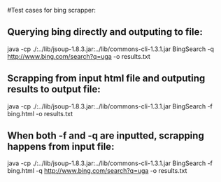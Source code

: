 #Test cases for bing scrapper:
## Querying bing directly and outputing to file:
java -cp ./:../lib/jsoup-1.8.3.jar:../lib/commons-cli-1.3.1.jar BingSearch -q http://www.bing.com/search?q=uga -o results.txt

## Scrapping from input html file and outputing results to output file:
java -cp ./:../lib/jsoup-1.8.3.jar:../lib/commons-cli-1.3.1.jar BingSearch -f bing.html -o results.txt

## When both -f and -q are inputted, scrapping happens from input file:
java -cp ./:../lib/jsoup-1.8.3.jar:../lib/commons-cli-1.3.1.jar BingSearch -f bing.html -q http://www.bing.com/search?q=uga -o results.txt
